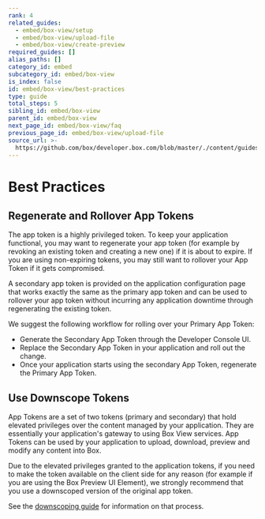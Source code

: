 ```yaml
---
rank: 4
related_guides:
  - embed/box-view/setup
  - embed/box-view/upload-file
  - embed/box-view/create-preview
required_guides: []
alias_paths: []
category_id: embed
subcategory_id: embed/box-view
is_index: false
id: embed/box-view/best-practices
type: guide
total_steps: 5
sibling_id: embed/box-view
parent_id: embed/box-view
next_page_id: embed/box-view/faq
previous_page_id: embed/box-view/upload-file
source_url: >-
  https://github.com/box/developer.box.com/blob/master/./content/guides/embed/box-view/best-practices.md
---
```


# Best Practices

## Regenerate and Rollover App Tokens

The app token is a highly privileged token. To keep your application
functional, you may want to regenerate your app token (for example by revoking
an existing token and creating a new one) if it is about to expire. If you are
using non-expiring tokens, you may still want to rollover your App Token if it
gets compromised.

A secondary app token is provided on the application configuration page that
works exactly the same as the primary app token and can be used to rollover
your app token without incurring any application downtime through regenerating
the existing token.

We suggest the following workflow for rolling over your Primary App Token:

* Generate the Secondary App Token through the Developer Console UI.
* Replace the Secondary App Token in your application and roll out the change.
* Once your application starts using the secondary App Token, regenerate the
Primary App Token.

## Use Downscope Tokens

App Tokens are a set of two tokens (primary and secondary) that hold elevated
privileges over the content managed by your application. They are essentially
your application's gateway to using Box View services. App Tokens can be used
by your application to upload, download, preview and modify any content into
Box.

Due to the elevated privileges granted to the application tokens, if you need
to make the token available on the client side for any reason (for example if
you are using the Box Preview UI Element), we strongly recommend that you use a
downscoped version of the original app token.

See the [downscoping guide](guide://authentication/access-tokens/downscope) for
information on that process.
